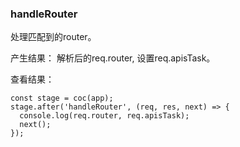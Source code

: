 ### handleRouter

处理匹配到的router。

产生结果： 解析后的req.router, 设置req.apisTask。

查看结果：
```
const stage = coc(app);
stage.after('handleRouter', (req, res, next) => {
  console.log(req.router, req.apisTask);
  next();
});
```

